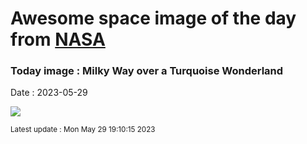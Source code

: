 
# Awesome space image of the day from [NASA](https://api.nasa.gov/)

### Today image : Milky Way over a Turquoise Wonderland
Date : 2023-05-29

![](https://apod.nasa.gov/apod/image/2305/SeaBlueSky_Horalek_960.jpg)

<small>Latest update : Mon May 29 19:10:15 2023</small>
        